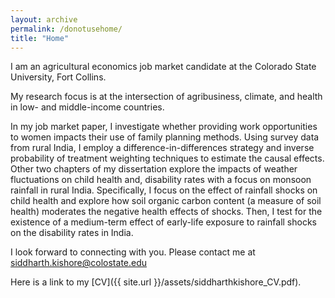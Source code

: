 ```yaml
---
layout: archive
permalink: /donotusehome/
title: "Home"
---
```


I am an agricultural economics job market candidate at the Colorado State University, Fort Collins.

My research focus is at the intersection of agribusiness, climate, and health in low- and middle-income countries.

In my job market paper, I investigate whether providing work opportunities to women impacts their use of family planning methods. Using survey data from rural India, I employ a difference-in-differences strategy and inverse probability of treatment weighting techniques to estimate the causal effects. Other two chapters of my dissertation explore the impacts of weather fluctuations on child health and, disability rates with a focus on monsoon rainfall in rural India. Specifically, I focus on the effect of rainfall shocks on child health and explore how soil organic carbon content (a measure of soil health) moderates the negative health effects of shocks. Then, I test for the existence of a medium-term effect of early-life exposure to rainfall shocks on the disability rates in India.

I look forward to connecting with you. Please contact me at siddharth.kishore@colostate.edu

Here is a link to my [CV]({{ site.url }}/assets/siddharthkishore_CV.pdf).
